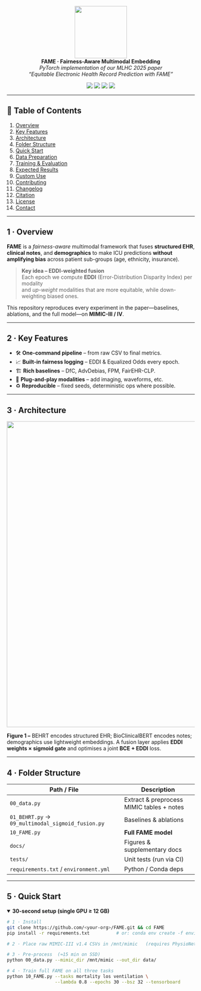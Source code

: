 <!-- ==================================================================== -->
<!--  README for FAME: Fairness-Aware Multimodal Embedding                -->
<!-- ==================================================================== -->

<p align="center">
  <img src="docs/figures/fame_logo.svg" height="140"><br>
  <b>FAME · Fairness-Aware Multimodal Embedding</b><br>
  <i>PyTorch implementation of our MLHC 2025 paper<br>
     “Equitable Electronic Health Record Prediction with FAME”</i>
</p>

<p align="center">
  <a href="https://arxiv.org/abs/2506.13104"><img src="https://img.shields.io/badge/arXiv-2506.13104-b31b1b"></a>
  <a href="https://github.com/<your-org>/FAME/actions"><img src="https://github.com/<your-org>/FAME/workflows/CI/badge.svg"></a>
  <a href="LICENSE"><img src="https://img.shields.io/badge/license-MIT-green"></a>
  <a href="https://pytorch.org"><img src="https://img.shields.io/badge/PyTorch-2.1%20%2B-ee4c2c"></a>
</p>

---

## 📜 Table of Contents
1. [Overview](#overview)  
2. [Key Features](#key-features)  
3. [Architecture](#architecture)  
4. [Folder Structure](#folder-structure)  
5. [Quick Start](#quick-start)  
6. [Data Preparation](#data-preparation)  
7. [Training & Evaluation](#training--evaluation)  
8. [Expected Results](#expected-results)  
9. [Custom Use](#custom-use)  
10. [Contributing](#contributing)  
11. [Changelog](#changelog)  
12. [Citation](#citation)  
13. [License](#license)  
14. [Contact](#contact)  

---

## 1 · Overview
**FAME** is a *fairness-aware* multimodal framework that fuses **structured EHR**, **clinical notes**, and **demographics** to make ICU predictions **without amplifying bias** across patient sub-groups (age, ethnicity, insurance).

> **Key idea – EDDI-weighted fusion**  
> Each epoch we compute **EDDI** (Error-Distribution Disparity Index) per modality  
> and *up-weight* modalities that are more equitable, while down-weighting biased ones.

This repository reproduces every experiment in the paper—baselines, ablations, and the full model—on **MIMIC-III / IV**.

---

## 2 · Key Features
* 🛠 **One-command pipeline** – from raw CSV to final metrics.  
* 📈 **Built-in fairness logging** – EDDI & Equalized Odds every epoch.  
* 🏗 **Rich baselines** – DfC, AdvDebias, FPM, FairEHR-CLP.  
* 🔌 **Plug-and-play modalities** – add imaging, waveforms, etc.  
* ♻ **Reproducible** – fixed seeds, deterministic ops where possible.

---

## 3 · Architecture
<p align="center">
  <img src="docs/figures/fame_architecture.png" width="820">
</p>

**Figure 1 –** BEHRT encodes structured EHR; BioClinicalBERT encodes notes;  
demographics use lightweight embeddings. A fusion layer applies **EDDI weights × sigmoid gate** and optimises a joint **BCE + EDDI** loss.

---

## 4 · Folder Structure

| Path / File | Description |
|-------------|-------------|
| `00_data.py` | Extract & preprocess MIMIC tables + notes |
| `01_BEHRT.py` → `09_multimodal_sigmoid_fusion.py` | Baselines & ablations |
| `10_FAME.py` | **Full FAME model** |
| `docs/` | Figures & supplementary docs |
| `tests/` | Unit tests (run via CI) |
| `requirements.txt` / `environment.yml` | Python / Conda deps |

---

## 5 · Quick Start
<details open>
<summary><b>30-second setup (single GPU ≥ 12 GB)</b></summary>

```bash
# 1 · Install
git clone https://github.com/<your-org>/FAME.git && cd FAME
pip install -r requirements.txt          # or: conda env create -f environment.yml

# 2 · Place raw MIMIC-III v1.4 CSVs in /mnt/mimic   (requires PhysioNet credential)

# 3 · Pre-process  (≈15 min on SSD)
python 00_data.py --mimic_dir /mnt/mimic --out_dir data/

# 4 · Train full FAME on all three tasks
python 10_FAME.py --tasks mortality los ventilation \
                  --lambda 0.8 --epochs 30 --bsz 32 --tensorboard

